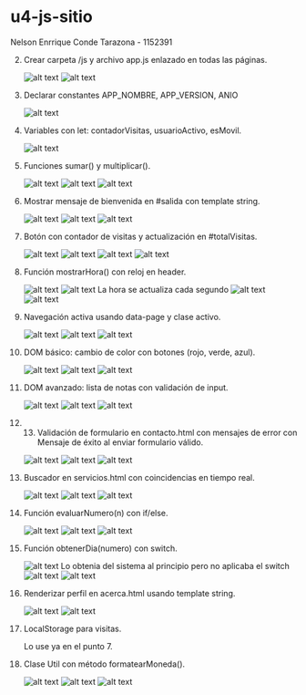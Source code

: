 # u4-js-sitio
Nelson Enrrique Conde Tarazona - 1152391

2. Crear carpeta /js y archivo app.js enlazado en todas las páginas.

    ![alt text](capturas/punto2-1.png)
    ![alt text](capturas/punto2-2.png)

3. Declarar constantes APP_NOMBRE, APP_VERSION, ANIO

    ![alt text](capturas/punto3.png)

4. Variables con let: contadorVisitas, usuarioActivo, esMovil.

    ![alt text](capturas/punto4.png)

5. Funciones sumar() y multiplicar().

    ![alt text](capturas/punto5-1.png)
    ![alt text](capturas/punto5-2.png)
    ![alt text](capturas/punto5-3.png)

6. Mostrar mensaje de bienvenida en #salida con template string.

    ![alt text](capturas/punto6-1.png)
    ![alt text](capturas/punto6-2.png)
    ![alt text](capturas/punto6-3.png)

7. Botón con contador de visitas y actualización en #totalVisitas.

    ![alt text](capturas/punto7-1.png)
    ![alt text](capturas/punto7-2.png)
    ![alt text](capturas/punto7-3.png)
    ![alt text](capturas/punto7-4.png)

8. Función mostrarHora() con reloj en header.

    ![alt text](capturas/punto8-1.png)
    ![alt text](capturas/punto8-2.png)
    La hora se actualiza cada segundo
    ![alt text](capturas/punto8-3.png)
    ![alt text](capturas/punto8-4.png)

9. Navegación activa usando data-page y clase activo.

    ![alt text](capturas/punto9-1.png)
    ![alt text](capturas/punto9-2.png)
    ![alt text](capturas/punto9-3.png)

10. DOM básico: cambio de color con botones (rojo, verde, azul).

    ![alt text](capturas/punto10-1.png)
    ![alt text](capturas/punto10-2.png)
    ![alt text](capturas/punto10-3.png)

11. DOM avanzado: lista de notas con validación de input.

    ![alt text](capturas/punto11-1.png)
    ![alt text](capturas/punto11-2.png)
    ![alt text](capturas/punto11-3.png)

12. 13. Validación de formulario en contacto.html con mensajes de error con Mensaje de éxito al enviar formulario válido.

    ![alt text](capturas/punto12-1.png)
    ![alt text](capturas/punto12-2.png)
    ![alt text](capturas/punto12-3.png)


14. Buscador en servicios.html con coincidencias en tiempo real.

    ![alt text](capturas/punto14-1.png)
    ![alt text](capturas/punto14-2.png)
    ![alt text](capturas/punto14-3.png)

15. Función evaluarNumero(n) con if/else.

    ![alt text](capturas/punto15-1.png)
    ![alt text](capturas/punto15-2.png)
    ![alt text](capturas/punto15-3.png)

16. Función obtenerDia(numero) con switch.

    ![alt text](capturas/punto16-1.png)
    Lo obtenia del sistema al principio pero no aplicaba el switch
    ![alt text](capturas/punto16-2.png)
    ![alt text](capturas/punto16-3.png)

17. Renderizar perfil en acerca.html usando template string.

    ![alt text](capturas/punto17-1.png)
    ![alt text](capturas/punto17-2.png)

18. LocalStorage para visitas.

    Lo use ya en el punto 7.

19. Clase Util con método formatearMoneda().

    ![alt text](capturas/punto19-1.png)
    ![alt text](capturas/punto19-2.png)
    ![alt text](capturas/punto19-3.png)